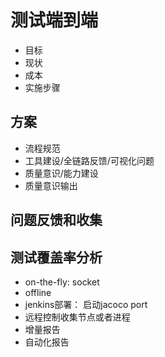 # 测试端到端

- 目标
- 现状
- 成本
- 实施步骤


## 方案

- 流程规范
- 工具建设/全链路反馈/可视化问题
- 质量意识/能力建设
- 质量意识输出

## 问题反馈和收集

## 测试覆盖率分析

- on-the-fly: socket
- offline 
- jenkins部署： 启动jacoco port
- 远程控制收集节点或者进程
- 增量报告
- 自动化报告



